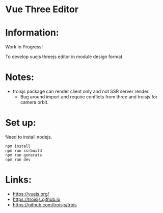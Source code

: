 # Vue Three Editor

# Information:
  Work In Progress!

  To develop vuejs threejs editor in module design format.

# Notes:
- troisjs package can render client only and not SSR server render.
  -  Bug around import and require conflicts from three and troisjs for camera orbit.

# Set up:
  Need to install nodejs.


```
npm install
npm run ssrbuild
npm run generate
npm run dev
```

# Links:
- https://vuejs.org/
- https://troisjs.github.io
- https://github.com/troisjs/trois
